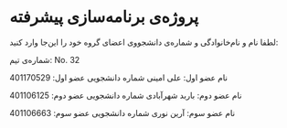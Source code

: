 # پروژه‌ی برنامه‌سازی پیشرفته
لطفا نام و نام‌خانوادگی و شماره‌ی دانشجووی اعضای گروه خود را این‌جا وارد کنید:

شماره‌ی تیم: No. 32

نام عضو اول: علی امینی
شماره دانشجویی عضو اول: 401170529

نام عضو دوم: باربد شهرآبادی
شماره دانشجویی عضو دوم: 401106125

نام عضو سوم: آرین نوری
شماره دانشجویی عضو سوم: 401106663
